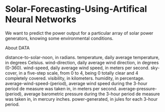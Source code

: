 # Solar-Forecasting-Using-Artifical Neural Networks
We want to predict the power output for a particular array of solar power generators, knowing some environmental conditions.

About DATA

distance-to-solar-noon, in radians.
temperature, daily average temperature, in degrees Celsius.
wind-direction, daily average wind direction, in degrees (0-360).
wind-speed, daily average wind speed, in meters per second.
sky-cover, in a five-step scale, from 0 to 4, being 0 totally clear and 4 completely covered.
visibility, in kilometers.
humidity, in percentage.
average-wind-speed-(period), average wind speed during the 3-hour period de measure was taken in, in meters per second.
average-pressure-(period), average barometric pressure during the 3-hour period de measure was taken in, in mercury inches.
power-generated, in jules for each 3-hour period.
